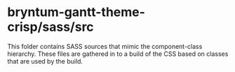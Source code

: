 # bryntum-gantt-theme-crisp/sass/src

This folder contains SASS sources that mimic the component-class hierarchy. These files
are gathered in to a build of the CSS based on classes that are used by the build.
